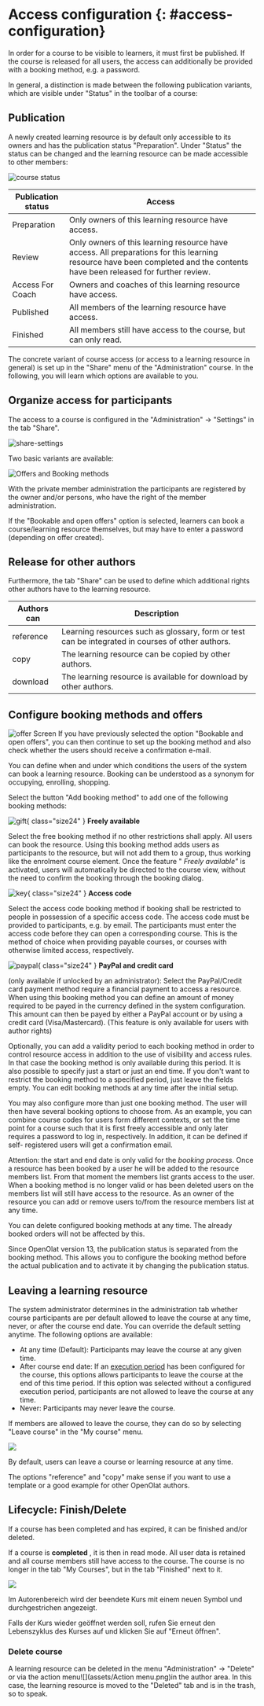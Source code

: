 # Access configuration {: #access-configuration}

In order for a course to be visible to learners, it must first be published.
If the course is released for all users, the access can additionally be
provided with a booking method, e.g. a password.

In general, a distinction is made between the following publication variants,
which are visible under "Status" in the toolbar of a course:

## Publication

A newly created learning resource is by default only accessible to its owners
and has the publication status "Preparation". Under "Status" the status can be
changed and the learning resource can be made accessible to other members:

![course status](assets/course-status.jpg)

Publication status| Access|
---|---| 
Preparation | Only owners of this learning resource have access.|
Review | Only owners of this learning resource have access. All preparations for this learning resource have been completed and the contents have been released for further review.  
Access For Coach | Owners and coaches of this learning resource have access.  
Published | All members of the learning resource have access.  
Finished | All members still have access to the course, but can only read.  
  
The concrete variant of course access (or access to a learning resource in
general) is set up in the "Share" menu of the "Administration" course. In the
following, you will learn which options are available to you.

## Organize access for participants

The access to a course is configured in the "Administration" → "Settings" in
the tab "Share".

![share-settings](assets/share.jpg)

Two basic variants are available:

![Offers and Booking methods](assets/booking.jpg)

With the private member administration the participants are registered by the
owner and/or persons, who have the right of the member administration.

If the "Bookable and open offers" option is selected, learners can book a course/learning
resource themselves, but may have to enter a password (depending on offer created).

## Release for other authors

Furthermore, the tab "Share" can be used to define which additional rights
other authors have to the learning resource.

Authors can | Description  
---|---  
reference | Learning resources such as glossary, form or test can be integrated in courses of other authors.  
copy | The learning resource can be copied by other authors.  
download | The learning resource is available for download by other authors.  

## Configure booking methods and offers

![offer Screen](assets/offer.jpg)
If you have previously selected the option "Bookable and open offers", you can then continue to set up the booking method and also check
whether the users should receive a confirmation e-mail.

You can define when and under which conditions the users of the system can
book a learning resource. Booking can be understood as a synonym for
occupying, enrolling, shopping.

Select the button "Add booking method" to add one of the following booking
methods:

![gift](assets/gift.png){ class="size24" }  **Freely available**

Select the free booking method if no other restrictions shall apply. All users can book the resource. Using this booking method adds users as participants to the resource, but will not add them to a group, thus working like the enrolment course element. Once the feature " _Freely available"_  is activated, users will automatically be directed to the course view, without the need to confirm the booking through the booking dialog.

![key](assets/key.png){ class="size24" }  **Access code**

Select the access code booking method if booking shall be restricted to people in possession of a specific access code. The access code must be provided to participants, e.g. by email. The participants must enter the access code before they can open a corresponding course. This is the method of choice when providing payable courses, or courses with otherwise limited access, respectively.

![paypal](assets/cc-paypal.png){ class="size24" } **PayPal and credit card**

(only available if unlocked by an administrator): Select the PayPal/Credit card payment method require a financial payment to access a resource. When using this booking method you can define an amount of money required to be payed in the currency defined in the system configuration. This amount can then be payed by either a PayPal account or by using a credit card (Visa/Mastercard). (This feature is only available for users with author rights)

Optionally, you can add a validity period to each booking method in order to
control resource access in addition to the use of visibility and access rules.
In that case the booking method is only available during this period. It is
also possible to specify just a start or just an end time. If you don't want
to restrict the booking method to a specified period, just leave the fields
empty. You can edit booking methods at any time after the initial setup.

You may also configure more than just one booking method. The user will then
have several booking options to choose from. As an example, you can combine
course codes for users form different contexts, or set the time point for a
course such that it is first freely accessible and only later requires a
password to log in, respectively. In addition, it can be defined if self-
registered users will get a confirmation email.

Attention: the start and end date is only valid for the  _booking process_.
Once a resource has been booked by a user he will be added to the resource
members list. From that moment the members list grants access to the user.
When a booking method is no longer valid or has been deleted users on the
members list will still have access to the resource. As an owner of the
resource you can add or remove users to/from the resource members list at any
time.

You can delete configured booking methods at any time. The already booked
orders will not be affected by this.

Since OpenOlat version 13, the publication status is separated from the
booking method. This allows you to configure the booking method before the
actual publication and to activate it by changing the publication status.

## Leaving a learning resource

The system administrator determines in the administration tab whether course
participants are per default allowed to leave the course at any time, never,
or after the course end date. You can override the default setting anytime.
The following options are available:

* At any time (Default): Participants may leave the course at any given time.
* After course end date: If an [execution period](https://confluence.openolat.org/display/OO130EN/Access+configuration#Accessconfiguration-d14e1774) has been configured for the course, this options allows participants to leave the course at the end of this time period. If this option was selected without a configured execution period, participants are not allowed to leave the course at any time.
* Never: Participants may never leave the course.

If members are allowed to leave the course, they can do so by selecting "Leave
course" in the "My course" menu.

![](assets/Leave_course_EN.png)

By default, users can leave a course or learning resource at any time.
  
The options "reference" and "copy" make sense if you want to use a template or
a good example for other OpenOlat authors.

## Lifecycle: Finish/Delete

If a course has been completed and has expired, it can be finished and/or
deleted.

If a course is  **completed** , it is then in read mode. All user data is
retained and all course members still have access to the course. The course is
no longer in the tab "My Courses", but in the tab "Finished" next to it.

![](assets/lifecycle_finished.png)  

Im Autorenbereich wird der beendete Kurs mit einem neuen Symbol und
durchgestrichen angezeigt.

Falls der Kurs wieder geöffnet werden soll, rufen Sie erneut den Lebenszyklus
des Kurses auf und klicken Sie auf "Erneut öffnen".

### Delete course

A learning resource can be deleted in the menu "Administration" → "Delete" or
via the action
menu![](assets/Action menu.png)in
the author area. In this case, the learning resource is moved to the "Deleted"
tab and is in the trash, so to speak.
